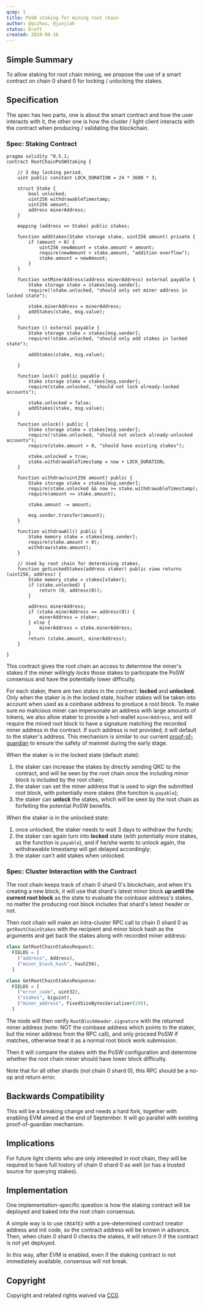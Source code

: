 ```yaml
---
qcep: 1
title: PoSW staking for mining root chain
author: @qizhou, @junjiah
status: Draft
created: 2019-08-16
---
```


## Simple Summary

To allow staking for root chain mining, we propose the use of a smart contract on chain 0 shard 0 for locking / unlocking the stakes.

## Specification

The spec has two parts, one is about the smart contract and how the user interacts with it, the other one is how the cluster / light client interacts with the contract when producing / validating the blockchain.

### Spec: Staking Contract

```
pragma solidity ^0.5.1;
contract RootChainPoSWStaking {

    // 3 day locking period.
    uint public constant LOCK_DURATION = 24 * 3600 * 3;

    struct Stake {
        bool unlocked;
        uint256 withdrawableTimestamp;
        uint256 amount;
        address minerAddress;
    }

    mapping (address => Stake) public stakes;

    function addStakes(Stake storage stake, uint256 amount) private {
        if (amount > 0) {
            uint256 newAmount = stake.amount + amount;
            require(newAmount > stake.amount, "addition overflow");
            stake.amount = newAmount;
        }
    }

    function setMinerAddress(address minerAddress) external payable {
        Stake storage stake = stakes[msg.sender];
        require(!stake.unlocked, "should only set miner address in locked state");

        stake.minerAddress = minerAddress;
        addStakes(stake, msg.value);
    }

    function () external payable {
        Stake storage stake = stakes[msg.sender];
        require(!stake.unlocked, "should only add stakes in locked state");

        addStakes(stake, msg.value);

    }

    function lock() public payable {
        Stake storage stake = stakes[msg.sender];
        require(stake.unlocked, "should not lock already-locked accounts");

        stake.unlocked = false;
        addStakes(stake, msg.value);
    }

    function unlock() public {
        Stake storage stake = stakes[msg.sender];
        require(!stake.unlocked, "should not unlock already-unlocked accounts");
        require(stake.amount > 0, "should have existing stakes");

        stake.unlocked = true;
        stake.withdrawableTimestamp = now + LOCK_DURATION;
    }

    function withdraw(uint256 amount) public {
        Stake storage stake = stakes[msg.sender];
        require(stake.unlocked && now >= stake.withdrawableTimestamp);
        require(amount <= stake.amount);

        stake.amount -= amount;

        msg.sender.transfer(amount);
    }

    function withdrawAll() public {
        Stake memory stake = stakes[msg.sender];
        require(stake.amount > 0);
        withdraw(stake.amount);
    }

    // Used by root chain for determining stakes.
    function getLockedStakes(address staker) public view returns (uint256, address) {
        Stake memory stake = stakes[staker];
        if (stake.unlocked) {
            return (0, address(0));
        }

        address minerAddress;
        if (stake.minerAddress == address(0)) {
            minerAddress = staker;
        } else {
            minerAddress = stake.minerAddress;
        }
        return (stake.amount, minerAddress);
    }

}
```

This contract gives the root chain an access to determine the miner's stakes if the miner willingly *locks* those stakes to participate the PoSW consensus and have the potentially lower difficulty.

For each staker, there are two states in the contract: **locked** and **unlocked**. Only when the staker is in the locked state, his/her stakes will be taken into account when used as a coinbase address to produce a root block. To make sure no malicious miner can impersonate an address with large amounts of tokens, we also allow staker to provide a hot-wallet `minerAddress`, and will require the mined root block to have a signature matching the recorded miner address in the contract. If such address is not provided, it will default to the staker's address. This mechanism is similar to our current [proof-of-guardian](https://github.com/QuarkChain/pyquarkchain/wiki/Ethash-with-Guardian) to ensure the safety of mainnet during the early stage.

When the staker is in the locked state (default state):

1. the staker can increase the stakes by directly sending QKC to the contract, and will be seen by the root chain once the including minor block is included by the root chain;
1. the staker can set the miner address that is used to sign the submitted root block, with potentially more stakes (the function is `payable`);
1. the staker can **unlock** the stakes, which will be seen by the root chain as forfeiting the potential PoSW benefits.

When the staker is in the unlocked state:

1. once unlocked, the staker needs to wait 3 days to withdraw the funds;
1. the staker can again turn into **locked** state (with potentially more stakes, as the function is `payable`), and if he/she wants to unlock again, the withdrawable timestamp will get delayed accordingly;
1. the staker can't add stakes when unlocked.

### Spec: Cluster Interaction with the Contract

The root chain keeps track of chain 0 shard 0's blockchain, and when it's creating a new block, it will use that shard's latest minor block **up until the current root block** as the state to evaluate the coinbase address's stakes, no matter the producing root block includes that shard's latest header or not.

Then root chain will make an intra-cluster RPC call to chain 0 shard 0 as `getRootChainStakes` with the recipient and minor block hash as the arguments and get back the stakes along with recorded miner address:

```python
class GetRootChainStakesRequest:
  FIELDS = [
    ("address", Address),
    ("minor_block_hash", hash256),
  ]

class GetRootChainStakesResponse:
  FIELDS = [
    ("error_code", uint32),
    ("stakes", biguint),
    ("miner_address", FixedSizeBytesSerializer(20)),
  ]
```

The node will then verify `RootBlockHeader.signature` with the returned miner address (note: NOT the coinbase address which points to the staker, but the miner address from the RPC call), and only proceed PoSW if matches, otherwise treat it as a normal root block work submission.

Then it will compare the stakes with the PoSW configuration and determine whether the root chain miner should have lower block difficulty.

Note that for all other shards (not chain 0 shard 0), this RPC should be a no-op and return error.

## Backwards Compatibility

This will be a breaking change and needs a hard fork, together with enabling EVM aimed at the end of September. It will go parallel with existing proof-of-guardian mechanism.

## Implications

For future light clients who are only interested in root chain, they will be required to have full history of chain 0 shard 0 as well (or has a trusted source for querying stakes).

## Implementation

One implementation-specific question is how the staking contract will be deployed and baked into the root chain consensus.

A simple way is to use `CREATE2` with a pre-determined contract creator address and init code, so the contract address will be known in advance. Then, when chain 0 shard 0 checks the stakes, it will return 0 if the contract is not yet deployed.

In this way, after EVM is enabled, even if the staking contract is not immediately available, consensus will not break.

## Copyright
Copyright and related rights waived via [CC0](https://creativecommons.org/publicdomain/zero/1.0/).

